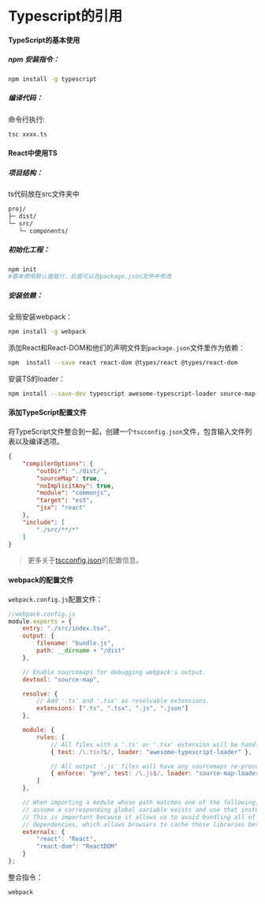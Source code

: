 # Typescript的引用

#### TypeScript的基本使用

##### npm 安装指令：

```bash
npm install -g typescript
```

##### 编译代码：

命令行执行:

```bash
tsc xxxx.ts
```

#### React中使用TS

##### 项目结构：

ts代码放在src文件夹中

```bash
proj/
├─ dist/
└─ src/
   └─ components/
```

##### 初始化工程：

```bash
npm init
#基本使用默认值就行，后面可以在package.json文件中修改
```

##### 安装依赖：

全局安装webpack：

```bash
npm install -g webpack
```

添加React和React-DOM和他们的声明文件到`package.json`文件里作为依赖：

```bash
npm  install --save react react-dom @types/react @types/react-dom
```

安装TS的loader：

```bash
npm install --save-dev typescript awesome-typescript-loader source-map-loader
```

#### 添加TypeScript配置文件

将TypeScript文件整合到一起，创建一个`tscconfig.json`文件，包含输入文件列表以及编译选项。

```json
{
    "compilerOptions": {
        "outDir": "./dist/",
        "sourceMap": true,
        "noImplicitAny": true,
        "module": "commonjs",
        "target": "es5",
        "jsx": "react"
    },
    "include": [
        "./src/**/*"
    ]
}
```

> 更多关于[tscconfig.json](https://www.tslang.cn/docs/handbook/tsconfig-json.html)的配置信息。

#### webpack的配置文件

`webpack.config.js`配置文件：

```js
//webpack.config.js
module.exports = {
    entry: "./src/index.tsx",
    output: {
        filename: "bundle.js",
        path: __dirname + "/dist"
    },

    // Enable sourcemaps for debugging webpack's output.
    devtool: "source-map",

    resolve: {
        // Add '.ts' and '.tsx' as resolvable extensions.
        extensions: [".ts", ".tsx", ".js", ".json"]
    },

    module: {
        rules: [
            // All files with a '.ts' or '.tsx' extension will be handled by 'awesome-typescript-loader'.
            { test: /\.tsx?$/, loader: "awesome-typescript-loader" },

            // All output '.js' files will have any sourcemaps re-processed by 'source-map-loader'.
            { enforce: "pre", test: /\.js$/, loader: "source-map-loader" }
        ]
    },

    // When importing a module whose path matches one of the following, just
    // assume a corresponding global variable exists and use that instead.
    // This is important because it allows us to avoid bundling all of our
    // dependencies, which allows browsers to cache those libraries between builds.
    externals: {
        "react": "React",
        "react-dom": "ReactDOM"
    }
};
```

整合指令：

```bash
webpack
```












